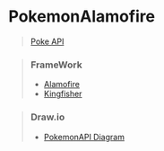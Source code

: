 # PokemonAlamofire



> [Poke API](https://pokeapi.co)



> ### FrameWork 
> - [Alamofire](https://github.com/Alamofire/Alamofire/) 
> - [Kingfisher](https://github.com/onevcat/Kingfisher/)
 
> ### Draw.io
> - [PokemonAPI Diagram](https://viewer.diagrams.net/?tags=%7B%7D&highlight=0000ff&edit=_blank&layers=1&nav=1&title=PokemonAlamofire%20Diagram.html#R7Vxtb6M4EP41%2BXhVsCEvH5ukt11dV6qup73bj27iBLcGR8Zpkv31NwYTAk7SNIXAapGiCg82mOeZGWbGph08DjZfJFn638SM8g7qzjYdPOkgNHR78FcLtomg5%2FQTwUKyWSJyMsET%2B0mNsGukKzajUa6jEoIrtswLpyIM6VTlZERKsc53mwuev%2BuSLKgleJoSbkv%2FZTPlJ9KB183k95Qt%2FPTOTtecCUja2Qgin8zEek%2BE7zp4LIVQyVGwGVOusUtxScb9eeTsbmKShuqcAT%2Fo83h0G0nn5eV%2Bch%2B%2BLub%2B6A9s5qa26QPTGTy%2FaQqpfLEQIeF3mXQkxSqcUX3VLrSyPg9CLEHogPCFKrU1ZJKVEiDyVcDN2eSe%2BkZHH8WIIrGSU3pi%2FqlKELmg6kQ%2FtAMcFJWKgCq5hXGScqLYW34exKjMYtcvQxUODLAfANlc943wlbnTFxpSCXcWIci%2Fjy0S8hCvfabo05LESKzBzA7B%2BUalopvTgNoAmAGu0dFtanymvc5UHqUyf0%2FdUWoHpWPm1aGYgJbc%2FmfGx40funHjpc3JZv%2FkZGtaJSo0OlOh3ToVGlkK%2FSheadAUbcaDxqmzewKxCVWE8WZA13caBx3u1esKbjxv3xs4N12n944%2FiFuPVDJAgMrynUT%2FV3AS%2FWMq%2FzWcC4vSaM0CTkLN3VyEKmVXAzf1GZ89kK1Y6WeNFJm%2Bpq2RLyT7Cf1Jyhuclsqwiru5Hk96pLmmpBH0eUyxdwqib2ST6%2FhAIpXORnBOlhF7juenBwZAAwtHQikR5Lj%2BnCV6eUt0kW2JjnvIEt2qLHFgMRqSgFpUwjOrmAkJfI8FF9oCQpFwyzgviAhnixCanM71MA0ag%2Fj71ogDNpvFJh2B32Ph4iHuNnEzyd%2Fm2bVIwPA5j8NsHwZSuMJoKVioYiy8EfwAnbF%2BpXsw1zG0nawNP91dqrEIYfqExVRRIH9NtQKAW1FEkeedap7F83HrsMk3ZOMzucZVUT20qF4nt23JLp3sXt1kp%2B%2F8Pbb9lu2K2B7WzradjrZsV8W2c%2B5buzq67WRNbZc0AhFgpg9jAFvqS6feq516bFEP4bFKuY%2BPNV5j1LnttipQgQoMalcBu%2FBAnhlniqVakDS3rROoRAN26xi1aQAaWrxeuXySq55cr5LqmBLyu1WSI3n42VUSM%2FRRa2eWvzuFmjruFRhO5mVGFUjeTeMTlu9Zlp%2BtOkSWTrT1l2L95cLyS5Hm8lx5z3bl8ShwfYtsPan145f58cRemluRQW4dfrxMfzysxM%2FiwoqFxcARP3srJdnudTNKefZ9MC4st3%2BsPxwkMyjX6dt1u%2F2l5tbnn%2Fb5RaeP%2B7bVDw8Y%2FbAyo7crc23J%2FWIPf8QBHffwh7iuzsHbdbmV5C3VFVB9oOJ%2BVarTC%2F92ORk6NydDn4wVPmeJdupklq7bvOndd6jrNC1xQicSp3QXTps1XeZoUcOzJlzLPsISPSaupjrVc72clZ6bNZWVqGA72NltiGs97GkP2%2Bs2LEvByCKzzVIu9ajHDL4hWQq21xTbLKUaqmvPUuwdnE%2BUyKkPsmciLc6z16b2fVf4aAEV%2FOCBYANdM9DE9gbJf7SifGd0DdoEtsA5rR%2B3wu74g%2FvProubXbVsIm5FfasfuDSU3gNuvIp0sIG6GrzaIStuYm4AZHbgectJIOZM2gHLteEqoOUc2Dxw1TeAawd2zQELD5uGlh0aNQetPnofrcFV0bJ3Jv0FgdycRX4DfP2gcXDZNcls0f%2FmRAi%2Bh0saZU8BBP1Z0vE4O85t92LcfPisI2Rd9IiSZNr5QKBfAjWoVyhdHPhE7ZDdo8qoseuLy6SW8Vvx0uu%2Bz8shk7mAF2hm380nJansnw%2Fgu%2F8B)
